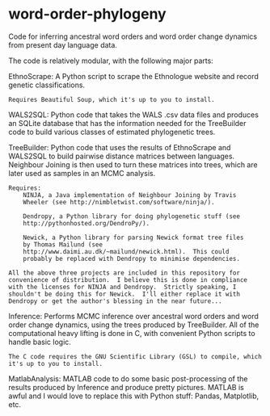 word-order-phylogeny
====================

Code for inferring ancestral word orders and word order change dynamics from
present day language data.

The code is relatively modular, with the following major parts:

EthnoScrape:
	A Python script to scrape the Ethnologue website and record genetic
	classifications.

	Requires Beautiful Soup, which it's up to you to install.

WALS2SQL:
	Python code that takes the WALS .csv data files and produces an SQLite
	database that has the information needed for the TreeBuilder code to
	build various classes of estimated phylogenetic trees.

TreeBuilder:
	Python code that uses the results of EthnoScrape and WALS2SQL to build
	pairwise distance matrices between languages.  Neighbour Joining is
	then used to turn these matrices into trees, which are later used as
	samples in an MCMC analysis.

	Requires:
		NINJA, a Java implementation of Neighbour Joining by Travis
		Wheeler (see http://nimbletwist.com/software/ninja/).
		
		Dendropy, a Python library for doing phylogenetic stuff (see
		http://pythonhosted.org/DendroPy/).

		Newick, a Python library for parsing Newick format tree files
		by Thomas Mailund (see
		http://www.daimi.au.dk/~mailund/newick.html).  This could
		probably be replaced with Dendropy to minimise dependencies.

	All the above three projects are included in this repository for
	convenience of distribution.  I believe this is done in compliance
	with the licenses for NINJA and Dendropy.  Strictly speaking, I
	shouldn't be doing this for Newick.  I'll either replace it with
	Dendropy or get the author's blessing in the near future...

Inference:
	Performs MCMC inference over ancestral word orders and word order
	change dynamics, using the trees produced by TreeBuilder.  All of the
	computational heavy lifting is done in C, with convenient Python
	scripts to handle basic logic.

	The C code requires the GNU Scientific Library (GSL) to compile, which
	it's up to you to install.

MatlabAnalysis:
	MATLAB code to do some basic post-processing of the results produced
	by Inference and produce pretty pictures.  MATLAB is awful and I would
	love to replace this with Python stuff: Pandas, Matplotlib, etc.
